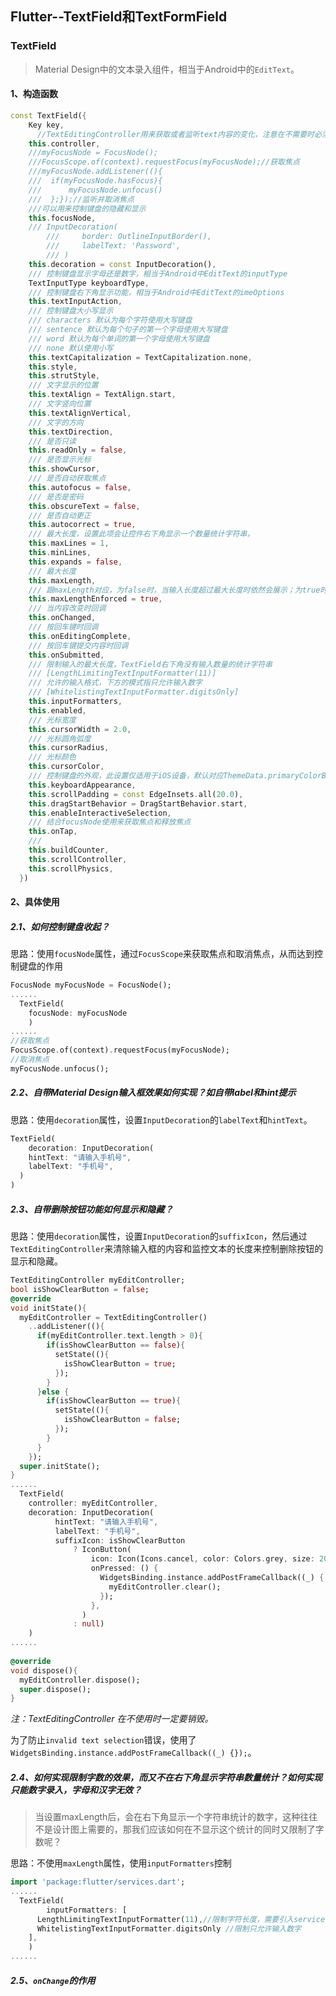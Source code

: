 ## Flutter--TextField和TextFormField

### TextField

> Material Design中的文本录入组件，相当于Android中的`EditText`。

#### 1、构造函数

```dart
const TextField({
    Key key,
	  //TextEditingController用来获取或者监听text内容的变化，注意在不需要时必须调用【dispose】方法销毁，可以在State的dispose生命周期中销毁。
    this.controller,
    ///myFocusNode = FocusNode();
    ///FocusScope.of(context).requestFocus(myFocusNode);//获取焦点
    ///myFocusNode.addListener((){
    ///  if(myFocusNode.hasFocus){
    ///      myFocusNode.unfocus()
    ///  };});//监听并取消焦点
    ///可以用来控制键盘的隐藏和显示
    this.focusNode,
  	/// InputDecoration(
		///     border: OutlineInputBorder(),
		///     labelText: 'Password',
		/// )
    this.decoration = const InputDecoration(),
  	/// 控制键盘显示字母还是数字，相当于Android中EditText的inputType
    TextInputType keyboardType,
  	/// 控制键盘右下角显示功能，相当于Android中EditText的imeOptions
    this.textInputAction,
  	/// 控制键盘大小写显示
  	/// characters 默认为每个字符使用大写键盘
  	/// sentence 默认为每个句子的第一个字母使用大写键盘
  	/// word 默认为每个单词的第一个字母使用大写键盘
  	/// none 默认使用小写
    this.textCapitalization = TextCapitalization.none,
    this.style,
    this.strutStyle,
  	/// 文字显示的位置
    this.textAlign = TextAlign.start,
  	/// 文字竖向位置
    this.textAlignVertical,
  	/// 文字的方向
    this.textDirection,
  	/// 是否只读
    this.readOnly = false,
  	/// 是否显示光标
    this.showCursor,
  	/// 是否自动获取焦点
    this.autofocus = false,
  	/// 是否是密码
    this.obscureText = false,
  	/// 是否自动更正
    this.autocorrect = true,
  	/// 最大长度，设置此项会让控件右下角显示一个数量统计字符串，
    this.maxLines = 1,
    this.minLines,
    this.expands = false,
  	/// 最大长度
    this.maxLength,
  	/// 跟maxLength对应，为false时，当输入长度超过最大长度时依然会展示；为true时则不会
    this.maxLengthEnforced = true,
  	/// 当内容改变时回调
    this.onChanged,
  	/// 按回车键时回调
    this.onEditingComplete,
  	/// 按回车键提交内容时回调
    this.onSubmitted,
  	/// 限制输入的最大长度，TextField右下角没有输入数量的统计字符串
  	/// [LengthLimitingTextInputFormatter(11)]
  	/// 允许的输入格式，下方的模式指只允许输入数字
  	/// [WhitelistingTextInputFormatter.digitsOnly]
    this.inputFormatters,
    this.enabled,
  	/// 光标宽度
    this.cursorWidth = 2.0,
  	/// 光标圆角弧度
    this.cursorRadius,
  	/// 光标颜色
    this.cursorColor,
  	/// 控制键盘的外观，此设置仅适用于iOS设备，默认对应ThemeData.primaryColorBrightness
    this.keyboardAppearance,
    this.scrollPadding = const EdgeInsets.all(20.0),
    this.dragStartBehavior = DragStartBehavior.start,
    this.enableInteractiveSelection,
  	/// 结合focusNode使用来获取焦点和释放焦点
    this.onTap,
  	/// 
    this.buildCounter,
    this.scrollController,
    this.scrollPhysics,
  })
```

#### 2、具体使用

##### 2.1、如何控制键盘收起？

思路：使用`focusNode`属性，通过`FocusScope`来获取焦点和取消焦点，从而达到控制键盘的作用

```dart
FocusNode myFocusNode = FocusNode();
......
  TextField(
  	focusNode: myFocusNode
	)
......
//获取焦点
FocusScope.of(context).requestFocus(myFocusNode);
//取消焦点
myFocusNode.unfocus();
```

##### 2.2、自带Material Design输入框效果如何实现？如自带label和hint提示

思路：使用`decoration`属性，设置`InputDecoration`的`labelText`和`hintText`。

```dart
TextField(
	decoration: InputDecoration(
    hintText: "请输入手机号",
    labelText: "手机号",
  )
)
```

##### 2.3、自带删除按钮功能如何显示和隐藏？

思路：使用`decoration`属性，设置`InputDecoration`的`suffixIcon`，然后通过`TextEditingController`来清除输入框的内容和监控文本的长度来控制删除按钮的显示和隐藏。

```dart
TextEditingController myEditController;
bool isShowClearButton = false;
@override
void initState(){
  myEditController = TextEditingController()
    ..addListener((){
      if(myEditController.text.length > 0){
        if(isShowClearButton == false){
          setState((){
            isShowClearButton = true;
          });
        }
      }else {
        if(isShowClearButton == true){
          setState((){
            isShowClearButton = false;
          });
        }
      }
    });
  super.initState();
}
......
  TextField(
  	controller: myEditController,
  	decoration: InputDecoration(
          hintText: "请输入手机号",
          labelText: "手机号",
          suffixIcon: isShowClearButton
              ? IconButton(
                  icon: Icon(Icons.cancel, color: Colors.grey, size: 20),
                  onPressed: () {
                    WidgetsBinding.instance.addPostFrameCallback((_) {
                      myEditController.clear();
                    });
                  },
                )
              : null)
	)
......
  
@override
void dispose(){
  myEditController.dispose();
  super.dispose();
}
```

*注：TextEditingController 在不使用时一定要销毁。*

为了防止`invalid text selection`错误，使用了`WidgetsBinding.instance.addPostFrameCallback((_) {});`。

##### 2.4、如何实现限制字数的效果，而又不在右下角显示字符串数量统计？如何实现只能数字录入，字母和汉字无效？

> 当设置maxLength后，会在右下角显示一个字符串统计的数字，这种往往不是设计图上需要的，那我们应该如何在不显示这个统计的同时又限制了字数呢？

思路：不使用`maxLength`属性，使用`inputFormatters`控制

```dart
import 'package:flutter/services.dart';
......
  TextField(
		inputFormatters: [
      LengthLimitingTextInputFormatter(11),//限制字符长度，需要引入services库	
      WhitelistingTextInputFormatter.digitsOnly //限制只允许输入数字
    ],
	)
......
```

##### 2.5、`onChange`的作用





